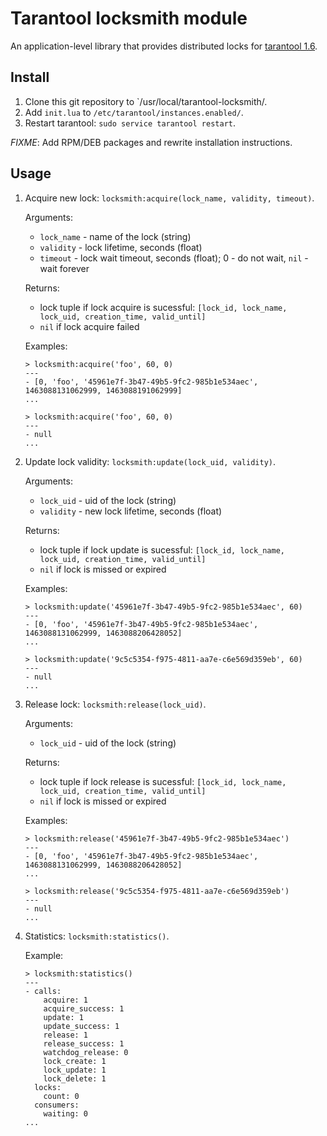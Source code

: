Tarantool locksmith module
==========================

An application-level library that provides distributed locks for [tarantool 1.6](http://tarantool.org).


Install
-------

1. Clone this git repository to `/usr/local/tarantool-locksmith/.
2. Add `init.lua` to `/etc/tarantool/instances.enabled/`.
3. Restart tarantool: `sudo service tarantool restart`.

*FIXME*: Add RPM/DEB packages and rewrite installation instructions.


Usage
-----

1. Acquire new lock: `locksmith:acquire(lock_name, validity, timeout)`.

	Arguments:
	- `lock_name` - name of the lock (string)
	- `validity` - lock lifetime, seconds (float)
	- `timeout` - lock wait timeout, seconds (float); 0 - do not wait, `nil` - wait forever

	Returns:
	- lock tuple if lock acquire is sucessful: `[lock_id, lock_name, lock_uid, creation_time, valid_until]`
	- `nil` if lock acquire failed

	Examples:

	```
	> locksmith:acquire('foo', 60, 0)
	---
	- [0, 'foo', '45961e7f-3b47-49b5-9fc2-985b1e534aec', 1463088131062999, 1463088191062999]
	...
	```

	```
	> locksmith:acquire('foo', 60, 0)
	---
	- null
	...
	```

2. Update lock validity: `locksmith:update(lock_uid, validity)`.

	Arguments:
	- `lock_uid` - uid of the lock (string)
	- `validity` - new lock lifetime, seconds (float)

	Returns:
	- lock tuple if lock update is sucessful: `[lock_id, lock_name, lock_uid, creation_time, valid_until]`
	- `nil` if lock is missed or expired

	Examples:

	```
	> locksmith:update('45961e7f-3b47-49b5-9fc2-985b1e534aec', 60)
	---
	- [0, 'foo', '45961e7f-3b47-49b5-9fc2-985b1e534aec', 1463088131062999, 1463088206428052]
	...
	```

	```
	> locksmith:update('9c5c5354-f975-4811-aa7e-c6e569d359eb', 60)
	---
	- null
	...
	```

3. Release lock: `locksmith:release(lock_uid)`.

	Arguments:
	- `lock_uid` - uid of the lock (string)

	Returns:
	- lock tuple if lock release is sucessful: `[lock_id, lock_name, lock_uid, creation_time, valid_until]`
	- `nil` if lock is missed or expired

	Examples:

	```
	> locksmith:release('45961e7f-3b47-49b5-9fc2-985b1e534aec')
	---
	- [0, 'foo', '45961e7f-3b47-49b5-9fc2-985b1e534aec', 1463088131062999, 1463088206428052]
	...
	```

	```
	> locksmith:release('9c5c5354-f975-4811-aa7e-c6e569d359eb')
	---
	- null
	...
	```

4. Statistics: `locksmith:statistics()`.

	Example:
	```
	> locksmith:statistics()
	---
	- calls:
	    acquire: 1
	    acquire_success: 1
	    update: 1
	    update_success: 1
	    release: 1
	    release_success: 1
	    watchdog_release: 0
	    lock_create: 1
	    lock_update: 1
	    lock_delete: 1
	  locks:
	    count: 0
	  consumers:
	    waiting: 0
	...
	```
